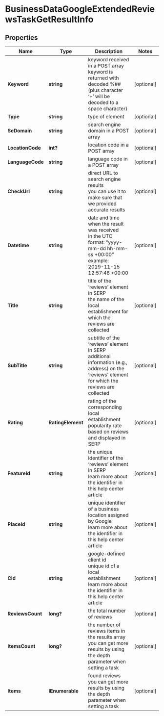 # BusinessDataGoogleExtendedReviewsTaskGetResultInfo


## Properties

| Name | Type | Description | Notes |
|------------ | ------------- | ------------- | -------------|
**Keyword** | **string** | keyword received in a POST array<br>keyword is returned with decoded %## (plus character ‘+’ will be decoded to a space character) |[optional]|
**Type** | **string** | type of element |[optional]|
**SeDomain** | **string** | search engine domain in a POST array |[optional]|
**LocationCode** | **int?** | location code in a POST array |[optional]|
**LanguageCode** | **string** | language code in a POST array |[optional]|
**CheckUrl** | **string** | direct URL to search engine results<br>you can use it to make sure that we provided accurate results |[optional]|
**Datetime** | **string** | date and time when the result was received<br>in the UTC format: “yyyy-mm-dd hh-mm-ss +00:00”<br>example:<br>2019-11-15 12:57:46 +00:00 |[optional]|
**Title** | **string** | title of the ‘reviews’ element in SERP<br>the name of the local establishment for which the reviews are collected |[optional]|
**SubTitle** | **string** | subtitle of the ‘reviews’ element in SERP<br>additional information (e.g., address) on the ‘reviews’ element for which the reviews are collected |[optional]|
**Rating** | **RatingElement** | rating of the corresponding local establishment<br>popularity rate based on reviews and displayed in SERP |[optional]|
**FeatureId** | **string** | the unique identifier of the ‘reviews’ element in SERP<br>learn more about the identifier in this help center article |[optional]|
**PlaceId** | **string** | unique identifier of a business location assigned by Google<br>learn more about the identifier in this help center article |[optional]|
**Cid** | **string** | google-defined client id<br>unique id of a local establishment<br>learn more about the identifier in this help center article |[optional]|
**ReviewsCount** | **long?** | the total number of reviews |[optional]|
**ItemsCount** | **long?** | the number of reviews items in the results array<br>you can get more results by using the depth parameter when setting a task |[optional]|
**Items** | **IEnumerable<GoogleExtendedReviewsSearch>** | found reviews<br>you can get more results by using the depth parameter when setting a task |[optional]|